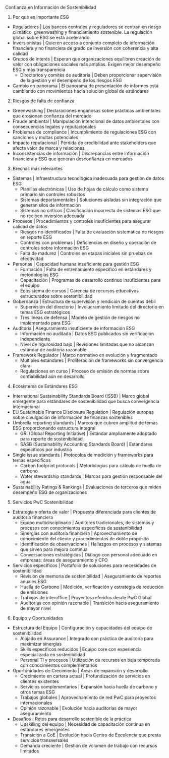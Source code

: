 Confianza en Información de Sostenibilidad
1. Por qué es importante ESG
* Reguladores | Los bancos centrales y reguladores se centran en riesgo climático, greenwashing y financiamiento sostenible. La regulación global sobre ESG se está acelerando
* Inversionistas | Quieren acceso a conjunto completo de información financiera y no financiera de grado de inversión con coherencia y alta calidad
* Grupos de interés | Esperan que organizaciones equilibren creación de valor con obligaciones sociales más amplias. Exigen mejor desempeño ESG y más transparencia
   * Directorios y comités de auditoría | Deben proporcionar supervisión de la gestión y el desempeño de los riesgos ESG
* Cambio en panorama | El panorama de presentación de informes está cambiando con movimientos hacia solución global de estándares
2. Riesgos de falta de confianza
* Greenwashing | Declaraciones engañosas sobre prácticas ambientales que erosionan confianza del mercado
* Fraude ambiental | Manipulación intencional de datos ambientales con consecuencias legales y reputacionales
* Problemas de compliance | Incumplimiento de regulaciones ESG con sanciones y multas potenciales
* Impacto reputacional | Pérdida de credibilidad ante stakeholders que afecta valor de marca y relaciones
* Inconsistencias de información | Discrepancias entre información financiera y ESG que generan desconfianza en mercados
3. Brechas más relevantes
* Sistemas | Infraestructura tecnológica inadecuada para gestión de datos ESG
   * Planillas electrónicas | Uso de hojas de cálculo como sistema primario sin controles robustos
   * Sistemas departamentales | Soluciones aisladas sin integración que generan silos de información
   * Sistemas no críticos | Clasificación incorrecta de sistemas ESG que no reciben inversión adecuada
* Procesos | Procedimientos y controles insuficientes para asegurar calidad de datos
   * Riesgos no identificados | Falta de evaluación sistemática de riesgos en reporte ESG
   * Controles con problemas | Deficiencias en diseño y operación de controles sobre información ESG
   * Falta de madurez | Controles en etapas iniciales sin pruebas de efectividad
* Personas | Capacidad humana insuficiente para gestión ESG
   * Formación | Falta de entrenamiento específico en estándares y metodologías ESG
   * Capacitación | Programas de desarrollo continuo insuficientes para el equipo
   * Ecosistema de cursos | Carencia de recursos educativos estructurados sobre sostenibilidad
* Gobernanza | Estructura de supervisión y rendición de cuentas débil
   * Supervisión del directorio | Involucramiento limitado del directorio en temas ESG estratégicos
   * Tres líneas de defensa | Modelo de gestión de riesgos no implementado para ESG
* Auditoría | Aseguramiento insuficiente de información ESG
   * Información no auditada | Datos ESG publicados sin verificación independiente
   * Nivel de rigurosidad bajo | Revisiones limitadas que no alcanzan estándar de auditoría razonable
* Framework Regulador | Marco normativo en evolución y fragmentado
   * Múltiples estándares | Proliferación de frameworks sin convergencia clara
   * Regulaciones en curso | Proceso de emisión de normas sobre confiabilidad aún en desarrollo
4. Ecosistema de Estándares ESG
* International Sustainability Standards Board (ISSB) | Marco global emergente para estándares de sostenibilidad que busca convergencia internacional
* EU Sustainable Finance Disclosure Regulation | Regulación europea sobre divulgación de información de finanzas sostenibles
* Umbrella reporting standards | Marcos que cubren amplitud de temas ESG proporcionando estructura integral
   * GRI (Global Reporting Initiative) | Estándar ampliamente adoptado para reporte de sostenibilidad
   * SASB (Sustainability Accounting Standards Board) | Estándares específicos por industria
* Single issue standards | Protocolos de medición y frameworks para temas específicos
   * Carbon footprint protocols | Metodologías para cálculo de huella de carbono
   * Water stewardship standards | Marcos para gestión responsable del agua
* Sustainability Ratings & Rankings | Evaluaciones de terceros que miden desempeño ESG de organizaciones
5. Servicios PwC Sostenibilidad
* Estrategia y oferta de valor | Propuesta diferenciada para clientes de auditoría financiera
   * Equipo multidisciplinario | Auditores tradicionales, de sistemas y procesos con conocimientos específicos de sostenibilidad
   * Sinergias con auditoría financiera | Aprovechamiento de conocimiento del cliente y procedimientos de doble propósito
   * Identificación de observaciones | Hallazgos en procesos y sistemas que sirven para mejora continua
   * Conversaciones estratégicas | Diálogo con personal adecuado en empresas: áreas de aseguramiento y CFO
* Servicios específicos | Portafolio de soluciones para necesidades de sostenibilidad
   * Revisión de memoria de sostenibilidad | Aseguramiento de reportes anuales ESG
   * Huella de Carbono | Medición, verificación y estrategia de reducción de emisiones
   * Trabajos de interoffice | Proyectos referidos desde PwC Global
   * Auditorías con opinión razonable | Transición hacia aseguramiento de mayor nivel
6. Equipo y Oportunidades
* Estructura del Equipo | Configuración y capacidades del equipo de sostenibilidad
   * Alojado en Assurance | Integrado con práctica de auditoría para maximizar sinergias
   * Skills específicos reducidos | Equipo core con experiencia especializada en sostenibilidad
   * Personal TI y procesos | Utilización de recursos en baja temporada con conocimientos complementarios
* Oportunidades de Crecimiento | Áreas de expansión y desarrollo
   * Crecimiento en cartera actual | Profundización de servicios en clientes existentes
   * Servicios complementarios | Expansión hacia huella de carbono y otros temas ESG
   * Trabajos globales | Aprovechamiento de red PwC para proyectos internacionales
   * Opinión razonable | Evolución hacia auditorías de mayor aseguramiento
* Desafíos | Retos para desarrollo sostenible de la práctica
   * Upskilling del equipo | Necesidad de capacitación continua en estándares emergentes
   * Transición a CoE | Evolución hacia Centro de Excelencia que presta servicios transversales
   * Demanda creciente | Gestión de volumen de trabajo con recursos limitados
